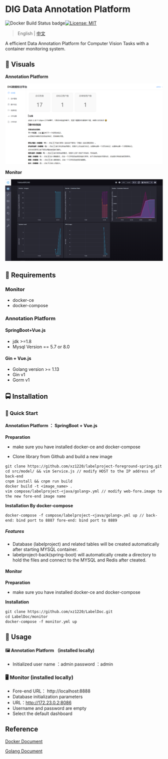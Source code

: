 # DIG Data Annotation Platform

![Docker Build Status badge](https://img.shields.io/badge/docker%20build-passing-brightgreen)[![License: MIT](https://img.shields.io/badge/License-MIT-yellow.svg)](https://opensource.org/licenses/MIT) 

> English | [中文](./doc/README_zh.md)

A efficient Data Annotation Platform for Computer Vision Tasks with a container monitoring system.

##  :crystal_ball: **Visuals**

**Annotation Platform**

![Annotation-Platform](./doc/Annotation-Platform.png)



**Monitor**

![monitor](./doc/monitor.png)

##  🍕 **Requirements**

### Monitor

- docker-ce 
- docker-compose

### Annotation Platform

#### SpringBoot+Vue.js

- jdk >=1.8
- Mysql Version == 5.7 or 8.0

#### Gin + Vue.js

- Golang version >= 1.13
- Gin v1
- Gorm v1



##  🚍 **Installation**

### 🚀 Quick Start

####  Annotation Platform ： SpringBoot + Vue.js

**Preparation**

- make sure you have installed docker-ce and docker-compose

- Clone library from Github and build a new image

```shell
git clone https://github.com/xz1220/labelproject-foreground-spring.git
cd src/model/ && vim Service.js // modify HOST to the IP address of back-end 
cnpm install && cnpm run build 
docker build -t <image_name> .
vim compose/labelproject-<java/golang>.yml // modify web-fore.image to the new fore-end image name
```

**Installation By docker-compose**

```shell
docker-compose -f compose/labelproject-<java/golang>.yml up // back-end: bind port to 8887 fore-end: bind port to 8889 
```

##### Features

- Database (labelproject) and related tables will be created automatically after starting MYSQL container.
- labelproject-back(spring-boot) will automatically create a directory to hold the files and connect to the MYSQL and Redis after cteated.

#### Monitor

**Preparation** 

- make sure you have installed docker-ce and docker-compose

**Installation**

```shell
git clone https://github.com/xz1220/LabelDoc.git 
cd LabelDoc/monitor
docker-compose -f monitor.yml up
```



##  🚩 **Usage**

#### 🖼 Annotation Platform （installed locally)

- Initialized user name ：admin  password ：admin

### 🖥 Monitor (installed locally)

-  Fore-end URL： http://localhost:8888
-  Database initialization parameters
  - URL：http://172.23.0.2:8086
  - Username and password are empty
- Select the default dashboard



## Reference

[Docker Document](https://docs.docker.com/)

[Golang Document](https://golang.org/doc/)


